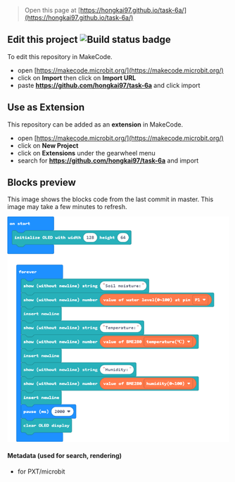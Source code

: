 
> Open this page at [https://hongkai97.github.io/task-6a/](https://hongkai97.github.io/task-6a/)

## Edit this project ![Build status badge](https://github.com/hongkai97/task-6a/workflows/MakeCode/badge.svg)

To edit this repository in MakeCode.

* open [https://makecode.microbit.org/](https://makecode.microbit.org/)
* click on **Import** then click on **Import URL**
* paste **https://github.com/hongkai97/task-6a** and click import

## Use as Extension

This repository can be added as an **extension** in MakeCode.

* open [https://makecode.microbit.org/](https://makecode.microbit.org/)
* click on **New Project**
* click on **Extensions** under the gearwheel menu
* search for **https://github.com/hongkai97/task-6a** and import

## Blocks preview

This image shows the blocks code from the last commit in master.
This image may take a few minutes to refresh.

![A rendered view of the blocks](https://github.com/hongkai97/task-6a/raw/master/.github/makecode/blocks.png)

#### Metadata (used for search, rendering)

* for PXT/microbit
<script src="https://makecode.com/gh-pages-embed.js"></script><script>makeCodeRender("{{ site.makecode.home_url }}", "{{ site.github.owner_name }}/{{ site.github.repository_name }}");</script>
